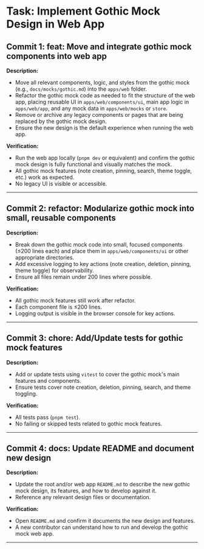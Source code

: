 # Task: Implement Gothic Mock Design in Web App

## Commit 1: feat: Move and integrate gothic mock components into web app
**Description:**
- Move all relevant components, logic, and styles from the gothic mock (e.g., `docs/mocks/gothic.md`) into the `apps/web` folder.
- Refactor the gothic mock code as needed to fit the structure of the web app, placing reusable UI in `apps/web/components/ui`, main app logic in `apps/web/app`, and any mock data in `apps/web/mocks` or `store`.
- Remove or archive any legacy components or pages that are being replaced by the gothic mock design.
- Ensure the new design is the default experience when running the web app.

**Verification:**
- Run the web app locally (`pnpm dev` or equivalent) and confirm the gothic mock design is fully functional and visually matches the mock.
- All gothic mock features (note creation, pinning, search, theme toggle, etc.) work as expected.
- No legacy UI is visible or accessible.

---

## Commit 2: refactor: Modularize gothic mock into small, reusable components
**Description:**
- Break down the gothic mock code into small, focused components (≤200 lines each) and place them in `apps/web/components/ui` or other appropriate directories.
- Add excessive logging to key actions (note creation, deletion, pinning, theme toggle) for observability.
- Ensure all files remain under 200 lines where possible.

**Verification:**
- All gothic mock features still work after refactor.
- Each component file is ≤200 lines.
- Logging output is visible in the browser console for key actions.

---

## Commit 3: chore: Add/Update tests for gothic mock features
**Description:**
- Add or update tests using `vitest` to cover the gothic mock's main features and components.
- Ensure tests cover note creation, deletion, pinning, search, and theme toggling.

**Verification:**
- All tests pass (`pnpm test`).
- No failing or skipped tests related to gothic mock features.

---

## Commit 4: docs: Update README and document new design
**Description:**
- Update the root and/or web app `README.md` to describe the new gothic mock design, its features, and how to develop against it.
- Reference any relevant design files or documentation.

**Verification:**
- Open `README.md` and confirm it documents the new design and features.
- A new contributor can understand how to run and develop the gothic mock web app.

--- 